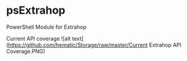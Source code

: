 # psExtrahop
PowerShell Module for Extrahop

Current API coverage
![alt text](https://github.com/hematic/Storage/raw/master/Current Extrahop API Coverage.PNG)
